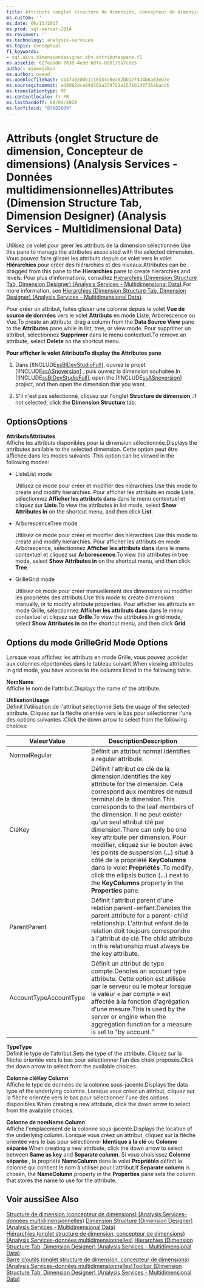 ```yaml
---
title: Attributs (onglet structure de dimension, concepteur de dimensions) (Analysis Services-données multidimensionnelles) | Microsoft Docs
ms.custom: ''
ms.date: 06/13/2017
ms.prod: sql-server-2014
ms.reviewer: ''
ms.technology: analysis-services
ms.topic: conceptual
f1_keywords:
- sql.asvs.dimensiondesigner.dbv.attributespane.f1
ms.assetid: 627eaa08-7638-4edd-bdfa-0d8175a7cde5
author: minewiskan
ms.author: owend
ms.openlocfilehash: cb47a02d0b1118d34e8e282bb127444b6a03eb3e
ms.sourcegitcommit: ad4d92dce894592a259721a1571b1d8736abacdb
ms.translationtype: MT
ms.contentlocale: fr-FR
ms.lasthandoff: 08/04/2020
ms.locfileid: "87602609"
---
```

# <a name="attributes-dimension-structure-tab-dimension-designer-analysis-services---multidimensional-data"></a><span data-ttu-id="32419-102">Attributs (onglet Structure de dimension, Concepteur de dimensions) (Analysis Services - Données multidimensionnelles)</span><span class="sxs-lookup"><span data-stu-id="32419-102">Attributes (Dimension Structure Tab, Dimension Designer) (Analysis Services - Multidimensional Data)</span></span>
  <span data-ttu-id="32419-103">Utilisez ce volet pour gérer les attributs de la dimension sélectionnée.</span><span class="sxs-lookup"><span data-stu-id="32419-103">Use this pane to manage the attributes associated with the selected dimension.</span></span> <span data-ttu-id="32419-104">Vous pouvez faire glisser les attributs depuis ce volet vers le volet **Hiérarchies** pour créer des hiérarchies et des niveaux.</span><span class="sxs-lookup"><span data-stu-id="32419-104">Attributes can be dragged from this pane to the **Hierarchies** pane to create hierarchies and levels.</span></span> <span data-ttu-id="32419-105">Pour plus d’informations, consultez [Hierarchies &#40;Dimension Structure Tab, Dimension Designer&#41; &#40;Analysis Services - Multidimensional Data&#41;](hierarchies-dimension-designer-analysis-services-multidimensional-data.md).</span><span class="sxs-lookup"><span data-stu-id="32419-105">For more information, see [Hierarchies &#40;Dimension Structure Tab, Dimension Designer&#41; &#40;Analysis Services - Multidimensional Data&#41;](hierarchies-dimension-designer-analysis-services-multidimensional-data.md).</span></span>  
  
 <span data-ttu-id="32419-106">Pour créer un attribut, faites glisser une colonne depuis le volet **Vue de source de données** vers le volet **Attributs** en mode Liste, Arborescence ou Vue.</span><span class="sxs-lookup"><span data-stu-id="32419-106">To create an attribute, drag a column from the **Data Source View** pane to the **Attributes** pane while in list, tree, or view mode.</span></span> <span data-ttu-id="32419-107">Pour supprimer un attribut, sélectionnez **Supprimer** dans le menu contextuel.</span><span class="sxs-lookup"><span data-stu-id="32419-107">To remove an attribute, select **Delete** on the shortcut menu.</span></span>  
  
 <span data-ttu-id="32419-108">**Pour afficher le volet Attributs**</span><span class="sxs-lookup"><span data-stu-id="32419-108">**To display the Attributes pane**</span></span>  
  
1.  <span data-ttu-id="32419-109">Dans [!INCLUDE[ssBIDevStudioFull](../includes/ssbidevstudiofull-md.md)], ouvrez le projet [!INCLUDE[ssASnoversion](../includes/ssasnoversion-md.md)] , puis ouvrez la dimension souhaitée.</span><span class="sxs-lookup"><span data-stu-id="32419-109">In [!INCLUDE[ssBIDevStudioFull](../includes/ssbidevstudiofull-md.md)], open the [!INCLUDE[ssASnoversion](../includes/ssasnoversion-md.md)] project, and then open the dimension that you want.</span></span>  
  
2.  <span data-ttu-id="32419-110">S'il n'est pas sélectionné, cliquez sur l'onglet **Structure de dimension** .</span><span class="sxs-lookup"><span data-stu-id="32419-110">If not selected, click the **Dimension Structure** tab.</span></span>  
  
## <a name="options"></a><span data-ttu-id="32419-111">Options</span><span class="sxs-lookup"><span data-stu-id="32419-111">Options</span></span>  
 <span data-ttu-id="32419-112">**Attributs**</span><span class="sxs-lookup"><span data-stu-id="32419-112">**Attributes**</span></span>  
 <span data-ttu-id="32419-113">Affiche les attributs disponibles pour la dimension sélectionnée.</span><span class="sxs-lookup"><span data-stu-id="32419-113">Displays the attributes available to the selected dimension.</span></span> <span data-ttu-id="32419-114">Cette option peut être affichée dans les modes suivants :</span><span class="sxs-lookup"><span data-stu-id="32419-114">This option can be viewed in the following modes:</span></span>  
  
-   <span data-ttu-id="32419-115">Liste</span><span class="sxs-lookup"><span data-stu-id="32419-115">List mode</span></span>  
  
     <span data-ttu-id="32419-116">Utilisez ce mode pour créer et modifier des hiérarchies.</span><span class="sxs-lookup"><span data-stu-id="32419-116">Use this mode to create and modify hierarchies.</span></span> <span data-ttu-id="32419-117">Pour afficher les attributs en mode Liste, sélectionnez **Afficher les attributs dans** dans le menu contextuel et cliquez sur **Liste**.</span><span class="sxs-lookup"><span data-stu-id="32419-117">To view the attributes in list mode, select **Show Attributes in** on the shortcut menu, and then click **List**.</span></span>  
  
-   <span data-ttu-id="32419-118">Arborescence</span><span class="sxs-lookup"><span data-stu-id="32419-118">Tree mode</span></span>  
  
     <span data-ttu-id="32419-119">Utilisez ce mode pour créer et modifier des hiérarchies.</span><span class="sxs-lookup"><span data-stu-id="32419-119">Use this mode to create and modify hierarchies.</span></span> <span data-ttu-id="32419-120">Pour afficher les attributs en mode Arborescence, sélectionnez **Afficher les attributs dans** dans le menu contextuel et cliquez sur **Arborescence**.</span><span class="sxs-lookup"><span data-stu-id="32419-120">To view the attributes in tree mode, select **Show Attributes in** on the shortcut menu, and then click **Tree**.</span></span>  
  
-   <span data-ttu-id="32419-121">Grille</span><span class="sxs-lookup"><span data-stu-id="32419-121">Grid mode</span></span>  
  
     <span data-ttu-id="32419-122">Utilisez ce mode pour créer manuellement des dimensions ou modifier les propriétés des attributs.</span><span class="sxs-lookup"><span data-stu-id="32419-122">Use this mode to create dimensions manually, or to modify attribute properties.</span></span> <span data-ttu-id="32419-123">Pour afficher les attributs en mode Grille, sélectionnez **Afficher les attributs dans** dans le menu contextuel et cliquez sur **Grille**.</span><span class="sxs-lookup"><span data-stu-id="32419-123">To view the attributes in grid mode, select **Show Attributes in** on the shortcut menu, and then click **Grid**.</span></span>  
  
## <a name="grid-mode-options"></a><span data-ttu-id="32419-124">Options du mode Grille</span><span class="sxs-lookup"><span data-stu-id="32419-124">Grid Mode Options</span></span>  
 <span data-ttu-id="32419-125">Lorsque vous affichez les attributs en mode Grille, vous pouvez accéder aux colonnes répertoriées dans le tableau suivant.</span><span class="sxs-lookup"><span data-stu-id="32419-125">When viewing attributes in grid mode, you have access to the columns listed in the following table.</span></span>  
  
 <span data-ttu-id="32419-126">**Nom**</span><span class="sxs-lookup"><span data-stu-id="32419-126">**Name**</span></span>  
 <span data-ttu-id="32419-127">Affiche le nom de l'attribut.</span><span class="sxs-lookup"><span data-stu-id="32419-127">Displays the name of the attribute.</span></span>  
  
 <span data-ttu-id="32419-128">**Utilisation**</span><span class="sxs-lookup"><span data-stu-id="32419-128">**Usage**</span></span>  
 <span data-ttu-id="32419-129">Définit l'utilisation de l'attribut sélectionné.</span><span class="sxs-lookup"><span data-stu-id="32419-129">Sets the usage of the selected attribute.</span></span> <span data-ttu-id="32419-130">Cliquez sur la flèche orientée vers le bas pour sélectionner l'une des options suivantes :</span><span class="sxs-lookup"><span data-stu-id="32419-130">Click the down arrow to select from the following choices:</span></span>  
  
|<span data-ttu-id="32419-131">Valeur</span><span class="sxs-lookup"><span data-stu-id="32419-131">Value</span></span>|<span data-ttu-id="32419-132">Description</span><span class="sxs-lookup"><span data-stu-id="32419-132">Description</span></span>|  
|-----------|-----------------|  
|<span data-ttu-id="32419-133">Normal</span><span class="sxs-lookup"><span data-stu-id="32419-133">Regular</span></span>|<span data-ttu-id="32419-134">Définit un attribut normal.</span><span class="sxs-lookup"><span data-stu-id="32419-134">Identifies a regular attribute.</span></span>|  
|<span data-ttu-id="32419-135">Clé</span><span class="sxs-lookup"><span data-stu-id="32419-135">Key</span></span>|<span data-ttu-id="32419-136">Définit l'attribut de clé de la dimension.</span><span class="sxs-lookup"><span data-stu-id="32419-136">Identifies the key attribute for the dimension.</span></span> <span data-ttu-id="32419-137">Cela correspond aux membres de nœud terminal de la dimension.</span><span class="sxs-lookup"><span data-stu-id="32419-137">This corresponds to the leaf members of the dimension.</span></span> <span data-ttu-id="32419-138">Il ne peut exister qu'un seul attribut clé par dimension.</span><span class="sxs-lookup"><span data-stu-id="32419-138">There can only be one key attribute per dimension.</span></span> <span data-ttu-id="32419-139">Pour modifier, cliquez sur le bouton avec les points de suspension (**...**) situé à côté de la propriété **KeyColumns** dans le volet **Propriétés** .</span><span class="sxs-lookup"><span data-stu-id="32419-139">To modify, click the ellipsis button (**...**) next to the **KeyColumns** property in the **Properties** pane.</span></span>|  
|<span data-ttu-id="32419-140">Parent</span><span class="sxs-lookup"><span data-stu-id="32419-140">Parent</span></span>|<span data-ttu-id="32419-141">Définit l'attribut parent d'une relation parent-enfant.</span><span class="sxs-lookup"><span data-stu-id="32419-141">Denotes the parent attribute for a parent-child relationship.</span></span> <span data-ttu-id="32419-142">L'attribut enfant de la relation doit toujours correspondre à l'attribut de clé.</span><span class="sxs-lookup"><span data-stu-id="32419-142">The child attribute in this relationship must always be the key attribute.</span></span>|  
|<span data-ttu-id="32419-143">AccountType</span><span class="sxs-lookup"><span data-stu-id="32419-143">AccountType</span></span>|<span data-ttu-id="32419-144">Définit un attribut de type compte.</span><span class="sxs-lookup"><span data-stu-id="32419-144">Denotes an account type attribute.</span></span> <span data-ttu-id="32419-145">Cette option est utilisée par le serveur ou le moteur lorsque la valeur « par compte » est affectée à la fonction d'agrégation d'une mesure.</span><span class="sxs-lookup"><span data-stu-id="32419-145">This is used by the server or engine when the aggregation function for a measure is set to "by account."</span></span>|  
  
 <span data-ttu-id="32419-146">**Type**</span><span class="sxs-lookup"><span data-stu-id="32419-146">**Type**</span></span>  
 <span data-ttu-id="32419-147">Définit le type de l'attribut.</span><span class="sxs-lookup"><span data-stu-id="32419-147">Sets the type of the attribute.</span></span> <span data-ttu-id="32419-148">Cliquez sur la flèche orientée vers le bas pour sélectionner l'un des choix proposés.</span><span class="sxs-lookup"><span data-stu-id="32419-148">Click the down arrow to select from the available choices.</span></span>  
  
 <span data-ttu-id="32419-149">**Colonne clé**</span><span class="sxs-lookup"><span data-stu-id="32419-149">**Key Column**</span></span>  
 <span data-ttu-id="32419-150">Affiche le type de données de la colonne sous-jacente.</span><span class="sxs-lookup"><span data-stu-id="32419-150">Displays the data type of the underlying columns.</span></span> <span data-ttu-id="32419-151">Lorsque vous créez un attribut, cliquez sur la flèche orientée vers le bas pour sélectionner l'une des options disponibles.</span><span class="sxs-lookup"><span data-stu-id="32419-151">When creating a new attribute, click the down arrow to select from the available choices.</span></span>  
  
 <span data-ttu-id="32419-152">**Colonne de nom**</span><span class="sxs-lookup"><span data-stu-id="32419-152">**Name Column**</span></span>  
 <span data-ttu-id="32419-153">Affiche l'emplacement de la colonne sous-jacente.</span><span class="sxs-lookup"><span data-stu-id="32419-153">Displays the location of the underlying column.</span></span> <span data-ttu-id="32419-154">Lorsque vous créez un attribut, cliquez sur la flèche orientée vers le bas pour sélectionner **Identique à la clé** ou **Colonne séparée**.</span><span class="sxs-lookup"><span data-stu-id="32419-154">When creating a new attribute, click the down arrow to select between **Same as key** and **Separate column**.</span></span> <span data-ttu-id="32419-155">Si vous choisissez **Colonne séparée** , la propriété **NameColumn** dans le volet **Propriétés** définit la colonne qui contient le nom à utiliser pour l'attribut.</span><span class="sxs-lookup"><span data-stu-id="32419-155">If **Separate column** is chosen, the **NameColumn** property in the **Properties** pane sets the column that stores the name to use for the attribute.</span></span>  
  
## <a name="see-also"></a><span data-ttu-id="32419-156">Voir aussi</span><span class="sxs-lookup"><span data-stu-id="32419-156">See Also</span></span>  
 <span data-ttu-id="32419-157">[Structure de dimension &#40;concepteur de dimensions&#41; &#40;Analysis Services-données multidimensionnelles&#41;](dimension-structure-dimension-designer-analysis-services-multidimensional-data.md) </span><span class="sxs-lookup"><span data-stu-id="32419-157">[Dimension Structure &#40;Dimension Designer&#41; &#40;Analysis Services - Multidimensional Data&#41;](dimension-structure-dimension-designer-analysis-services-multidimensional-data.md) </span></span>  
 <span data-ttu-id="32419-158">[Hiérarchies &#40;onglet structure de dimension, concepteur de dimensions&#41; &#40;Analysis Services-données multidimensionnelles&#41;](hierarchies-dimension-designer-analysis-services-multidimensional-data.md) </span><span class="sxs-lookup"><span data-stu-id="32419-158">[Hierarchies &#40;Dimension Structure Tab, Dimension Designer&#41; &#40;Analysis Services - Multidimensional Data&#41;](hierarchies-dimension-designer-analysis-services-multidimensional-data.md) </span></span>  
 [<span data-ttu-id="32419-159">Barre d’outils &#40;onglet structure de dimension, concepteur de dimensions&#41; &#40;Analysis Services-données multidimensionnelles&#41;</span><span class="sxs-lookup"><span data-stu-id="32419-159">Toolbar &#40;Dimension Structure Tab, Dimension Designer&#41; &#40;Analysis Services - Multidimensional Data&#41;</span></span>](toolbar-dimension-structure-designer-analysis-services-multidimensional-data.md)  
  
  
